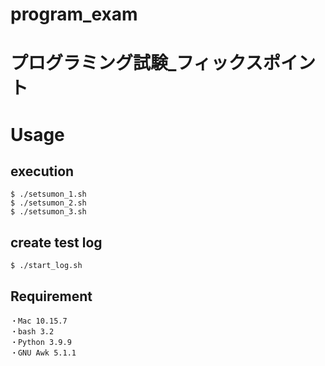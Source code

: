# program_exam
# プログラミング試験_フィックスポイント

# Usage
## execution
```
$ ./setsumon_1.sh
$ ./setsumon_2.sh
$ ./setsumon_3.sh
```

## create test log
```
$ ./start_log.sh
```

## Requirement
```
・Mac 10.15.7
・bash 3.2
・Python 3.9.9
・GNU Awk 5.1.1
```
